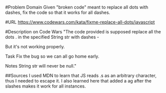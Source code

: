 #Problem Domain
Given "broken code" meant to replace all dots with dashes, fix the code so that it works for all dashes.

#URL
https://www.codewars.com/kata/fixme-replace-all-dots/javascript

#Description on Code Wars
"The code provided is supposed replace all the dots . in the specified String str with dashes -

But it's not working properly.

Task
Fix the bug so we can all go home early.

Notes
String str will never be null."

##Sources
I used MDN to learn that JS reads .s as an arbitrary character, thus I needed to escape it. I also learned here that added a ag after the slashes makes it work for all instances.
